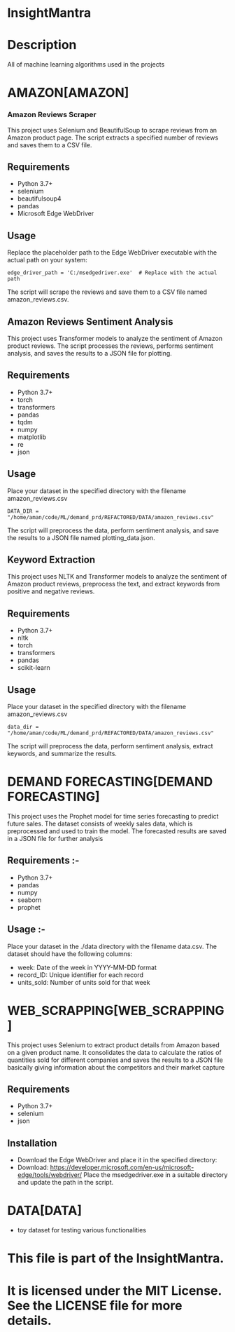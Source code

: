 # InsightMantra

# Description<br>
All of machine learning algorithms used in the projects 

# AMAZON[AMAZON]<br>
### Amazon Reviews Scraper
This project uses Selenium and BeautifulSoup to scrape reviews from an Amazon product page. The script extracts a specified number of reviews and saves them to a CSV file.

## Requirements<br>
  * Python 3.7+
  * selenium
  * beautifulsoup4
  * pandas
  * Microsoft Edge WebDriver

## Usage<br>
  Replace the placeholder path to the Edge WebDriver executable with the actual path on your system:
  ```
edge_driver_path = 'C:/msedgedriver.exe'  # Replace with the actual path
```
The script will scrape the reviews and save them to a CSV file named amazon_reviews.csv.<br>

## Amazon Reviews Sentiment Analysis
This project uses Transformer models to analyze the sentiment of Amazon product reviews. The script processes the reviews, performs sentiment analysis, and saves the results to a JSON file for plotting. <br>
## Requirements<br>
  * Python 3.7+<br>
  * torch<br>
  * transformers<br>
  * pandas<br>
  * tqdm<br>
  * numpy<br>
  * matplotlib<br>
  * re<br>
  * json<br>

## Usage<br>
  Place your dataset in the specified directory with the filename amazon_reviews.csv
  ```
DATA_DIR = "/home/aman/code/ML/demand_prd/REFACTORED/DATA/amazon_reviews.csv"
```
  The script will preprocess the data, perform sentiment analysis, and save the results to a JSON file named plotting_data.json.

## Keyword Extraction
This project uses NLTK and Transformer models to analyze the sentiment of Amazon product reviews, preprocess the text, and extract keywords from positive and negative reviews.

## Requirements
  * Python 3.7+
  * nltk
  * torch
  * transformers
  * pandas
  * scikit-learn

## Usage
  Place your dataset in the specified directory with the filename amazon_reviews.csv
  ```
data_dir = "/home/aman/code/ML/demand_prd/REFACTORED/DATA/amazon_reviews.csv"
```
The script will preprocess the data, perform sentiment analysis, extract keywords, and summarize the results.


# DEMAND FORECASTING[DEMAND FORECASTING]<br>

This project uses the Prophet model for time series forecasting to predict future sales. The dataset consists of weekly sales data, which is preprocessed and used to train the model. The forecasted results are saved in a JSON file for further analysis

## Requirements :-<br>
* Python 3.7+<br>
* pandas<br>
*  numpy<br>
* seaborn<br>
* prophet<br>

## Usage :-<br>
Place your dataset in the ./data directory with the filename data.csv. The dataset should have the following columns:
  * week: Date of the week in YYYY-MM-DD format
  * record_ID: Unique identifier for each record
  * units_sold: Number of units sold for that week

# WEB_SCRAPPING[WEB_SCRAPPING]
This project uses Selenium to extract product details from Amazon based on a given product name. It consolidates the data to calculate the ratios of quantities sold for different companies and saves the results to a JSON file basically giving information about the competitors and their market capture

## Requirements
  * Python 3.7+
  * selenium
  * json

## Installation
  * Download the Edge WebDriver and place it in the specified directory:
  * Download: https://developer.microsoft.com/en-us/microsoft-edge/tools/webdriver/
Place the msedgedriver.exe in a suitable directory and update the path in the script.<br>

# DATA[DATA]
* toy dataset for testing various functionalities

# This file is part of the InsightMantra.
# It is licensed under the MIT License. See the LICENSE file for more details.

               
